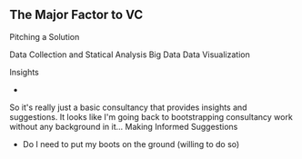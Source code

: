The Major Factor to VC
-

Pitching a Solution

Data Collection and Statical Analysis
Big Data
Data Visualization

Insights

-

So it's really just a basic consultancy that provides insights and suggestions. It looks like I'm going back to bootstrapping consultancy work without any background in it...
Making Informed Suggestions
  - Do I need to put my boots on the ground (willing to do so)